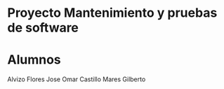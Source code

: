# Proyecto Mantenimiento y pruebas de software
# Alumnos
Alvizo Flores Jose Omar
Castillo Mares Gilberto
